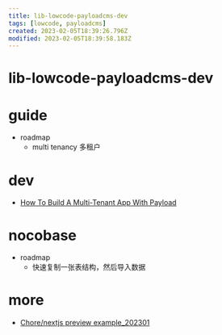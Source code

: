 ```yaml
---
title: lib-lowcode-payloadcms-dev
tags: [lowcode, payloadcms]
created: 2023-02-05T18:39:26.796Z
modified: 2023-02-05T18:39:58.183Z
---
```


# lib-lowcode-payloadcms-dev

# guide

- roadmap
  - multi tenancy 多租户
# dev
- [How To Build A Multi-Tenant App With Payload](https://payloadcms.com/blog/how-to-build-a-multi-tenant-app-with-payload)
# nocobase
- roadmap
  - 快速复制一张表结构，然后导入数据
# more
- [Chore/nextjs preview example_202301](https://github.com/payloadcms/payload/pull/1950)
